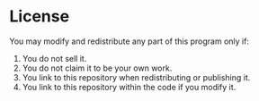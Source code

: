 # License
You may modify and redistribute any part of this program only if:
1. You do not sell it.
2. You do not claim it to be your own work.
3. You link to this repository when redistributing or publishing it.
4. You link to this repository within the code if you modify it.
